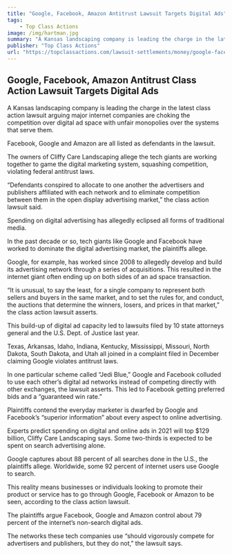 ```yaml
---
title: "Google, Facebook, Amazon Antitrust Lawsuit Targets Digital Ads"
tags:
    - Top Class Actions
image: /img/hartman.jpg
summary: "A Kansas landscaping company is leading the charge in the latest class action lawsuit arguing major internet companies are choking the competition over digital ad space with unfair monopolies over the systems that serve them. "
publisher: "Top Class Actions"
url: "https://topclassactions.com/lawsuit-settlements/money/google-facebook-amazon-antitrust-class-action-lawsuit-targets-digital-ads/"
---
```


## Google, Facebook, Amazon Antitrust Class Action Lawsuit Targets Digital Ads

A Kansas landscaping company is leading the charge in the latest class action lawsuit arguing major internet companies are choking the competition over digital ad space with unfair monopolies over the systems that serve them.

Facebook, Google and Amazon are all listed as defendants in the lawsuit.

The owners of Cliffy Care Landscaping allege the tech giants are working together to game the digital marketing system, squashing competition, violating federal antitrust laws.

“Defendants conspired to allocate to one another the advertisers and publishers affiliated with each network and to eliminate competition between them in the open display advertising market,” the class action lawsuit said.

Spending on digital advertising has allegedly eclipsed all forms of traditional media.  

In the past decade or so, tech giants like Google and Facebook have worked to dominate the digital advertising market, the plaintiffs allege.

Google, for example, has worked since 2008 to allegedly develop and build its advertising network through a series of acquisitions. This resulted in the internet giant often ending up on both sides of an ad space transaction.

“It is unusual, to say the least, for a single company to represent both sellers and buyers in the same market, and to set the rules for, and conduct, the auctions that determine the winners, losers, and prices in that market,” the class action lawsuit asserts.

This build-up of digital ad capacity led to lawsuits filed by 10 state attorneys general and the U.S. Dept. of Justice last year.

Texas, Arkansas, Idaho, Indiana, Kentucky, Mississippi, Missouri, North Dakota, South Dakota, and Utah all joined in a complaint filed in December claiming Google violates antitrust laws.

In one particular scheme called “Jedi Blue,” Google and Facebook colluded to use each other’s digital ad networks instead of competing directly with other exchanges, the lawsuit asserts. This led to Facebook getting preferred bids and a “guaranteed win rate.”

Plaintiffs contend the everyday marketer is dwarfed by Google and Facebook’s “superior information” about every aspect to online advertising.

Experts predict spending on digital and online ads in 2021 will top $129 billion, Cliffy Care Landscaping says. Some two-thirds is expected to be spent on search advertising alone.

Google captures about 88 percent of all searches done in the U.S., the plaintiffs allege. Worldwide, some 92 percent of internet users use Google to search.

This reality means businesses or individuals looking to promote their product or service has to go through Google, Facebook or Amazon to be seen, according to the class action lawsuit.

The plaintiffs argue Facebook, Google and Amazon control about 79 percent of the internet’s non-search digital ads.

The networks these tech companies use “should vigorously compete for advertisers and publishers, but they do not,” the lawsuit says.

